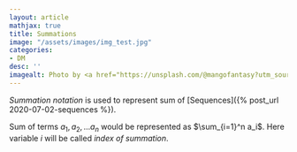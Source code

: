```yaml
---
layout: article
mathjax: true
title: Summations
image: "/assets/images/img_test.jpg"
categories:
- DM
desc: '' 
imagealt: Photo by <a href="https://unsplash.com/@mangofantasy?utm_source=unsplash&utm_medium=referral&utm_content=creditCopyText">Tim Johnson</a> on <a href="https://unsplash.com/s/photos/logic?utm_source=unsplash&utm_medium=referral&utm_content=creditCopyText">Unsplash</a>
---
```


*Summation notation* is used to represent sum of [Sequences]({% post_url 2020-07-02-sequences %}).

Sum of terms $a_1, a_2, \dots a_n$ would be represented as $\sum_{i=1}^n a_i$.
Here variable $i$ will be called *index of summation*.